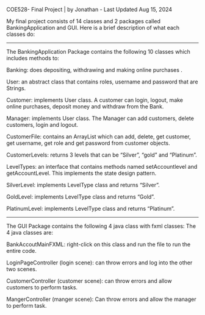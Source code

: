 COE528- Final Project | by Jonathan - Last Updated Aug 15, 2024

My final project consists of 14 classes and 2 packages called BankingApplication and GUI. Here is a brief description of what each classes do: 

---------------------------------------------------------------------------------------------------------------------------------------------------------

The BankingApplication Package contains the following 10 classes which includes methods to: 

Banking: does depositing, withdrawing and making online purchases .

User: an abstract class that contains roles, username and password that are Strings.

Customer: implements User class. A customer can login, logout, make online purchases, deposit money and withdraw from the Bank. 

Manager: implements User class. The Manager can add customers, delete customers, login and logout.

CustomerFile: contains an ArrayList which can add, delete, get customer, get username, get role and get password from customer objects.

CustomerLevels: returns 3 levels that can be “Silver”, “gold” and “Platinum”. 

LevelTypes: an interface that contains methods named setAccountlevel and getAccountLevel. This implements the state design pattern. 

SilverLevel: implements LevelType class and returns “Silver”.

GoldLevel: implements LevelType class and returns “Gold”.

PlatinumLevel: implements LevelType class and returns “Platinum”.

---------------------------------------------------------------------------------------------------------------------------------------------------------

The GUI Package contains the following 4 java class with fxml classes: The 4 java classes are: 

BankAccoutMainFXML: right-click on this class and run the file to run the entire code.

LoginPageController (login scene): can throw errors and log into the other two scenes. 

CustomerController (customer scene): can throw errors and allow customers to perform tasks. 

MangerController (manger scene): Can throw errors and allow the manager to perform task. 
